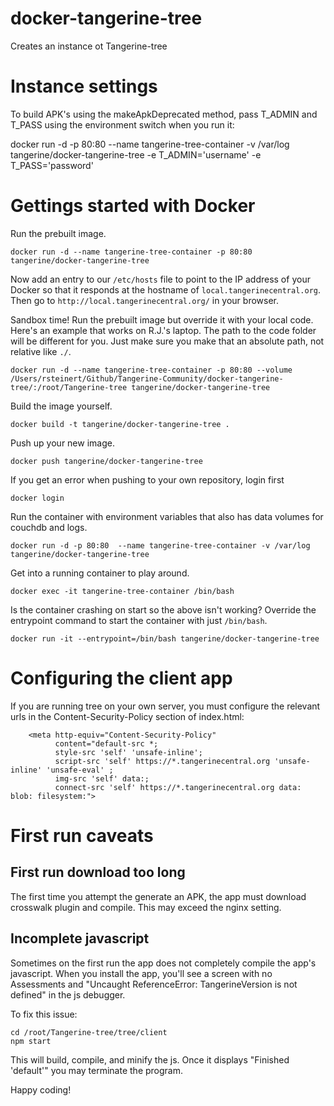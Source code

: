 # docker-tangerine-tree

Creates an instance ot Tangerine-tree

# Instance settings

To build APK's using the makeApkDeprecated method, pass T_ADMIN and T_PASS using the environment switch when you run it:

docker run -d -p 80:80  --name tangerine-tree-container -v /var/log tangerine/docker-tangerine-tree -e T_ADMIN='username' -e T_PASS='password'

# Gettings started with Docker

Run the prebuilt image.
```
docker run -d --name tangerine-tree-container -p 80:80 tangerine/docker-tangerine-tree
```
Now add an entry to our `/etc/hosts` file to point to the IP address of your Docker so that it responds at the hostname of `local.tangerinecentral.org`.  Then go to `http://local.tangerinecentral.org/` in your browser.

Sandbox time! Run the prebuilt image but override it with your local code. Here's an example that works on R.J.'s laptop. The path to the code folder will be different for you. Just make sure you make that an absolute path, not relative like `./`. 
```
docker run -d --name tangerine-tree-container -p 80:80 --volume /Users/rsteinert/Github/Tangerine-Community/docker-tangerine-tree/:/root/Tangerine-tree tangerine/docker-tangerine-tree
```

Build the image yourself.
```
docker build -t tangerine/docker-tangerine-tree .
```

Push up your new image.
```
docker push tangerine/docker-tangerine-tree 
```

If you get an error when pushing to your own repository, login first
```
docker login
```
Run the container with environment variables that also has data volumes for couchdb and logs.
```
docker run -d -p 80:80  --name tangerine-tree-container -v /var/log tangerine/docker-tangerine-tree
```
Get into a running container to play around.
```
docker exec -it tangerine-tree-container /bin/bash 
```

Is the container crashing on start so the above isn't working? Override the entrypoint command to start the container with just `/bin/bash`. 
```
docker run -it --entrypoint=/bin/bash tangerine/docker-tangerine-tree
```

# Configuring the client app

If you are running tree on your own server, you must configure the relevant urls in the Content-Security-Policy section of index.html:

````
    <meta http-equiv="Content-Security-Policy"
          content="default-src *;
          style-src 'self' 'unsafe-inline';
          script-src 'self' https://*.tangerinecentral.org 'unsafe-inline' 'unsafe-eval' ;
          img-src 'self' data:;
          connect-src 'self' https://*.tangerinecentral.org data: blob: filesystem:">
````

# First run caveats

## First run download too long

The first time you attempt the generate an APK, the app must download crosswalk plugin and compile. This may exceed the nginx setting. 

## Incomplete javascript

Sometimes on the first run the app does not completely compile the app's javascript. When you install the app, you'll see 
a screen with no Assessments and "Uncaught ReferenceError: TangerineVersion is not defined" in the js debugger.

To fix this issue:

````
cd /root/Tangerine-tree/tree/client
npm start
````

This will build, compile, and minify the js. Once it displays "Finished 'default'" you may terminate the program. 




Happy coding!
